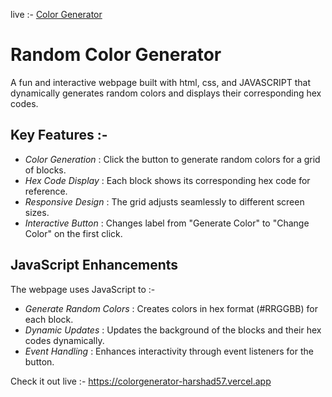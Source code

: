 live :- [Color Generator](https://colorgenerator-harshad57.vercel.app)

# Random Color Generator

A fun and interactive webpage built with html, css, and JAVASCRIPT that dynamically generates random colors and displays their corresponding hex codes.

## Key Features :-

- *Color Generation* : Click the button to generate random colors for a grid of blocks.
- *Hex Code Display* : Each block shows its corresponding hex code for reference.
- *Responsive Design* : The grid adjusts seamlessly to different screen sizes.
- *Interactive Button* : Changes label from "Generate Color" to "Change Color" on the first click.

## JavaScript Enhancements

The webpage uses JavaScript to :-

- *Generate Random Colors* : Creates colors in hex format (#RRGGBB) for each block.
- *Dynamic Updates* : Updates the background of the blocks and their hex codes dynamically.
- *Event Handling* : Enhances interactivity through event listeners for the button.

Check it out live :- https://colorgenerator-harshad57.vercel.app
